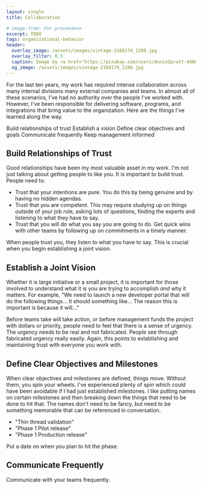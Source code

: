 ```yaml
---
layout: single
title: Collaboration

# image-from: For provenance
excerpt: TODO
tags: organizational-behavior
header:
  overlay_image: /assets/images/vintage-2168174_1280.jpg
  overlay_filter: 0.5
  caption: Image by <a href="https://pixabay.com/users/AnnieSpratt-4900708/?utm_source=link-attribution&amp;utm_medium=referral&amp;utm_campaign=image&amp;utm_content=2168174">Annie Spratt</a> from <a href="https://pixabay.com/?utm_source=link-attribution&amp;utm_medium=referral&amp;utm_campaign=image&amp;utm_content=2168174">Pixabay</a>
  og_image: /assets/images/vintage-2168174_1280.jpg
---
```


For the last ten years, my work has required intense collaboration across many internal divisions many external companies and teams. In almost all of these scenarios, I've had no authority over the people I've worked with. However, I've been responsible for delivering software, programs, and integrations that bring value to the organization. Here are the things I've learned along the way.

Build relationships of trust
Establish a vision
Define clear objectives and goals
Communicate frequently
Keep management informed

## Build Relationships of Trust

Good relationships have been my most valuable asset in my work. I'm not just talking about getting people to like you. It is important to build trust. People need to:

- Trust that your intentions are pure. You do this by being genuine and by having no hidden agendas.
- Trust that you are competent. This may require studying up on things outside of your job role, asking lots of questions, finding the experts and listening to what they have to say.
- Trust that you will do what you say you are going to do. Get quick wins with other teams by following up on commitments in a timely manner.

When people trust you, they listen to what you have to say. This is crucial when you begin establishing a joint vision.

## Establish a Joint Vision

Whether it is large initiative or a small project, it is important for those involved to understand what it is you are trying to accomplish *and* why it matters. For example, "We need to launch a new developer portal that will do the following things... It should something like... The reason this is important is because it will..."

Before teams take will take action, or before management funds the project with dollars or priority, people need to feel that there is a sense of urgency. The urgency needs to be real and not fabricated. People see through fabricated urgency really easily. Again, this points to establishing and maintaining trust with everyone you work with.

## Define Clear Objectives and Milestones

When clear objectives and milestones are defined, things move. Without them, you spin your wheels. I've experienced plenty of spin which could have been avoidable if I had just established milestones. I like putting names on certain milestones and then breaking down the things that need to be done to hit that. The names don't need to be fancy, but need to be something memorable that can be referenced in conversation.

- "Thin thread validation"
- "Phase 1 Pilot release"
- "Phase 1 Production release"

Put a date on when you plan to hit the phase.

## Communicate Frequently

Communicate with your teams frequently. 